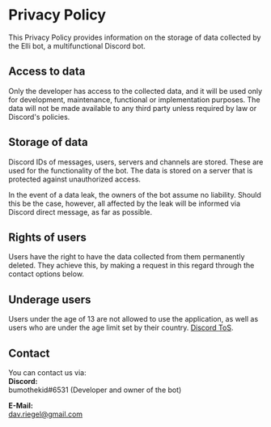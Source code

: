 # Privacy Policy
This Privacy Policy provides information on the storage of data collected by the Elli bot, a multifunctional Discord bot.

## Access to data
Only the developer has access to the collected data, and it will be used only for development, maintenance, functional or implementation purposes.
The data will not be made available to any third party unless required by law or Discord's policies.

## Storage of data
Discord IDs of messages, users, servers and channels are stored. These are used for the functionality of the bot.
The data is stored on a server that is protected against unauthorized access.

In the event of a data leak, the owners of the bot assume no liability.
Should this be the case, however, all affected by the leak will be informed via Discord direct message, as far as possible.

## Rights of users
Users have the right to have the data collected from them permanently deleted.
They achieve this, by making a request in this regard through the contact options below.

## Underage users
Users under the age of 13 are not allowed to use the application, as well as users who are under the age limit set by their country. [Discord ToS](https://discord.com/terms).

## Contact
You can contact us via:<br>
**Discord:**<br>
bumothekid#6531 (Developer and owner of the bot)<br>

**E-Mail:**<br>
dav.riegel@gmail.com

